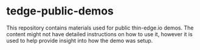 # tedge-public-demos

This repository contains materials used for public thin-edge.io demos. The content might not have detailed instructions on how to use it, however it is used to help provide insight into how the demo was setup.
